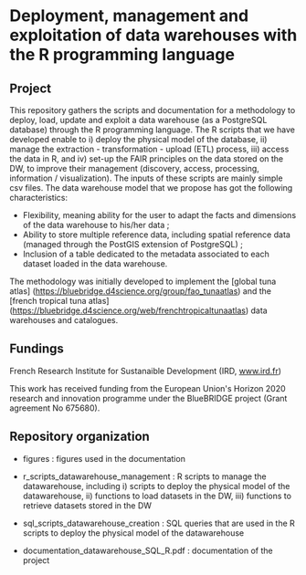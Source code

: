 # Deployment, management and exploitation of data warehouses with the R programming language

## Project

This repository gathers the scripts and documentation for a methodology to deploy, load, update and exploit a data warehouse (as a PostgreSQL database) through the R programming language. The R scripts that we have developed enable to i) deploy the physical model of the database, ii) manage the extraction - transformation - upload (ETL) process, iii) access the data in R, and iv) set-up the FAIR principles on the data stored on the DW, to improve their management (discovery, access, processing, information / visualization). The inputs of these scripts are mainly simple csv files. The data warehouse model that we propose has got the following characteristics:

- Flexibility, meaning ability for the user to adapt the facts and dimensions of the data
warehouse to his/her data ;
- Ability to store multiple reference data, including spatial reference data (managed
through the PostGIS extension of PostgreSQL) ;
- Inclusion of a table dedicated to the metadata associated to each dataset loaded in
the data warehouse.

The methodology was initially developed to implement the [global tuna atlas] (https://bluebridge.d4science.org/group/fao_tunaatlas) and the [french tropical tuna atlas] (https://bluebridge.d4science.org/web/frenchtropicaltunaatlas) data warehouses and catalogues.

## Fundings

French Research Institute for Sustanaible Development (IRD, www.ird.fr)

This work has received funding from the European Union's Horizon 2020 research and innovation programme under the BlueBRIDGE project (Grant agreement No 675680).

## Repository organization

- figures : figures used in the documentation

- r_scripts_datawarehouse_management : R scripts to manage the datawarehouse, including i) scripts to deploy the physical model of the datawarehouse, ii) functions to load datasets in the DW, iii) functions to retrieve datasets stored in the DW

- sql_scripts_datawarehouse_creation : SQL queries that are used in the R scripts to deploy the physical model of the datawarehouse

- documentation_datawarehouse_SQL_R.pdf : documentation of the project